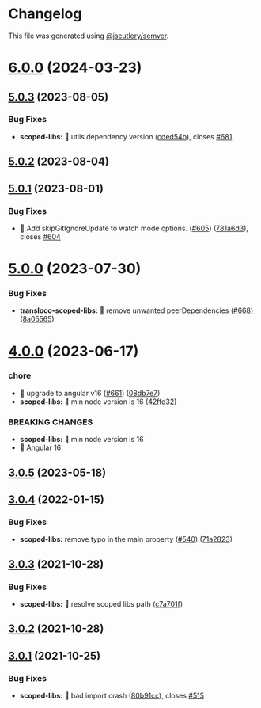 # Changelog

This file was generated using [@jscutlery/semver](https://github.com/jscutlery/semver).

# [6.0.0](https://personal-github/jsverse/transloco/compare/transloco-scoped-libs-5.0.3...transloco-scoped-libs-6.0.0) (2024-03-23)



## [5.0.3](https://github.com/ngneat/transloco/compare/transloco-scoped-libs-5.0.2...transloco-scoped-libs-5.0.3) (2023-08-05)

### Bug Fixes

- **scoped-libs:** 🐛 utils dependency version ([cded54b](https://github.com/ngneat/transloco/commit/cded54bb9a17ca9460577036d01018ebdef1abd7)), closes [#681](https://github.com/ngneat/transloco/issues/681)

## [5.0.2](https://github.com/ngneat/transloco/compare/transloco-scoped-libs-5.0.1...transloco-scoped-libs-5.0.2) (2023-08-04)

## [5.0.1](https://github.com/ngneat/transloco/compare/transloco-scoped-libs-5.0.0...transloco-scoped-libs-5.0.1) (2023-08-01)

### Bug Fixes

- 🐛 Add skipGitIgnoreUpdate to watch mode options. ([#605](https://github.com/ngneat/transloco/issues/605)) ([781a6d3](https://github.com/ngneat/transloco/commit/781a6d349c3d5f12d7a01b21fa912ade2b6cd7f2)), closes [#604](https://github.com/ngneat/transloco/issues/604)

# [5.0.0](https://github.com/ngneat/transloco/compare/transloco-scoped-libs-4.0.0...transloco-scoped-libs-5.0.0) (2023-07-30)

### Bug Fixes

- **transloco-scoped-libs:** 🐛 remove unwanted peerDependencies ([#668](https://github.com/ngneat/transloco/issues/668)) ([8a05565](https://github.com/ngneat/transloco/commit/8a0556516c58bd39469964744dd4d79b776ce862))

# [4.0.0](https://github.com/ngneat/transloco/compare/transloco-scoped-libs-3.0.5...transloco-scoped-libs-4.0.0) (2023-06-17)

### chore

- 🤖 upgrade to angular v16 ([#661](https://github.com/ngneat/transloco/issues/661)) ([08db7e7](https://github.com/ngneat/transloco/commit/08db7e7d1f64846fa0b07123dee8ff5bff20b4f0))
- **scoped-libs:** 🤖 min node version is 16 ([42ffd32](https://github.com/ngneat/transloco/commit/42ffd329226bf59677b853845ddd51550f45e316))

### BREAKING CHANGES

- **scoped-libs:** 🧨 min node version is 16
- 🧨 Angular 16

## [3.0.5](https://github.com/ngneat/transloco/compare/transloco-scoped-libs-3.0.4...transloco-scoped-libs-3.0.5) (2023-05-18)

## [3.0.4](https://github.com/ngneat/transloco/compare/transloco-scoped-libs-3.0.3...transloco-scoped-libs-3.0.4) (2022-01-15)

### Bug Fixes

- **scoped-libs:** remove typo in the main property ([#540](https://github.com/ngneat/transloco/issues/540)) ([71a2823](https://github.com/ngneat/transloco/commit/71a28232c3567cd7933950c9ac49b2e32465d1af))

## [3.0.3](https://github.com/ngneat/transloco/compare/transloco-scoped-libs-3.0.2...transloco-scoped-libs-3.0.3) (2021-10-28)

### Bug Fixes

- **scoped-libs:** 🐛 resolve scoped libs path ([c7a701f](https://github.com/ngneat/transloco/commit/c7a701feebb6a27b35bbc982ee37f80e1204efe1))

## [3.0.2](https://github.com/ngneat/transloco/compare/transloco-scoped-libs-3.0.1...transloco-scoped-libs-3.0.2) (2021-10-28)

## [3.0.1](https://github.com/ngneat/transloco/compare/transloco-scoped-libs-3.0.0...transloco-scoped-libs-3.0.1) (2021-10-25)

### Bug Fixes

- **scoped-libs:** 🐛 bad import crash ([80b91cc](https://github.com/ngneat/transloco/commit/80b91cce5bc389b3a701d3af44d76e43012cd169)), closes [#515](https://github.com/ngneat/transloco/issues/515)
